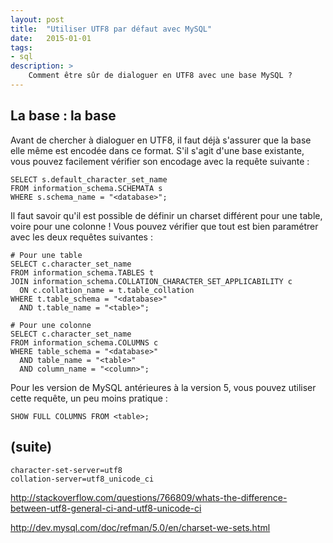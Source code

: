 ```yaml
---
layout: post
title:  "Utiliser UTF8 par défaut avec MySQL"
date:   2015-01-01
tags:
- sql
description: >
    Comment être sûr de dialoguer en UTF8 avec une base MySQL ?
---
```


## La base : la base

Avant de chercher à dialoguer en UTF8, il faut déjà s'assurer que la base elle même est encodée dans ce format. S'il s'agit d'une base existante, vous pouvez facilement vérifier son encodage avec la requête suivante :

    SELECT s.default_character_set_name
    FROM information_schema.SCHEMATA s
	WHERE s.schema_name = "<database>";

Il faut savoir qu'il est possible de définir un charset différent pour une table, voire pour une colonne ! Vous pouvez vérifier que tout est bien paramétrer avec les deux requêtes suivantes :

	# Pour une table
	SELECT c.character_set_name
	FROM information_schema.TABLES t
	JOIN information_schema.COLLATION_CHARACTER_SET_APPLICABILITY c
	  ON c.collation_name = t.table_collation
	WHERE t.table_schema = "<database>"
	  AND t.table_name = "<table>";

	# Pour une colonne
	SELECT c.character_set_name
	FROM information_schema.COLUMNS c
	WHERE table_schema = "<database>"
	  AND table_name = "<table>"
	  AND column_name = "<column>";

Pour les version de MySQL antérieures à la version 5, vous pouvez utiliser cette requête, un peu moins pratique :

    SHOW FULL COLUMNS FROM <table>;

## (suite)

	character-set-server=utf8
	collation-server=utf8_unicode_ci

http://stackoverflow.com/questions/766809/whats-the-difference-between-utf8-general-ci-and-utf8-unicode-ci

http://dev.mysql.com/doc/refman/5.0/en/charset-we-sets.html